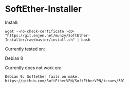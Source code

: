 # SoftEther-Installer

Install:
```
wget --no-check-certificate -qO- "https://git.enjen.net/munzy/SoftEther-Installer/raw/master/install.sh" | bash
```

Currently tested on:

  Debian 8


Currently does not work on:

    Debian 9: Softether fails on make. https://github.com/SoftEtherVPN/SoftEtherVPN/issues/301